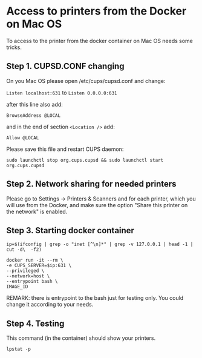 # Access to printers from the Docker on Mac OS

To access to the printer from the docker container on Mac OS needs some tricks. 

## Step 1. CUPSD.CONF changing

On you Mac OS please open /etc/cups/cupsd.conf and change:

```Listen localhost:631```
to
```Listen 0.0.0.0:631```

after this line also add:

```BrowseAddress @LOCAL```

and in the end of section ```<Location />``` add:

```Allow @LOCAL```

Please save this file and restart CUPS daemon:

```sudo launchctl stop org.cups.cupsd && sudo launchctl start org.cups.cupsd```

## Step 2. Network sharing for needed printers

Please go to Settings -> Printers & Scanners and for each printer, which you will use from the Docker, and make sure the option "Share this printer on the network" is enabled.

## Step 3. Starting docker container

```
ip=$(ifconfig | grep -o "inet [^\n]*" | grep -v 127.0.0.1 | head -1 | cut -d\  -f2)

docker run -it --rm \
-e CUPS_SERVER=$ip:631 \
--privileged \
--network=host \
--entrypoint bash \
IMAGE_ID
```

REMARK: there is entrypoint to the bash just for testing only. You could change it according to your needs.

## Step 4. Testing

This command (in the container) should show your printers.

```lpstat -p```
